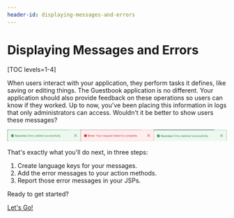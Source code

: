 ```yaml
---
header-id: displaying-messages-and-errors
---
```


# Displaying Messages and Errors

[TOC levels=1-4]

When users interact with your application, they perform tasks it defines, like 
saving or editing things. The Guestbook application is no different. Your 
application should also provide feedback on these operations so users can know 
if they worked. Up to now, you've been placing this information in logs 
that only administrators can access. Wouldn't it be better to show users these 
messages? 

![Figure 1: You can use Liferay's APIs to display helpful messages.](../../../images/guestbook-status-message.png)

That's exactly what you'll do next, in three steps: 

1.  Create language keys for your messages.
2.  Add the error messages to your action methods.
3.  Report those error messages in your JSPs.

Ready to get started? 

<a class="go-link btn btn-primary" href="/docs/7-1/tutorials/-/knowledge_base/t/creating-language-keys">Let's Go!<span class="icon-circle-arrow-right"></span></a>
